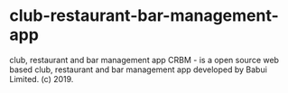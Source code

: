 # club-restaurant-bar-management-app
club, restaurant and bar management app
CRBM - is a open source web based club, restaurant and bar management app developed by Babui Limited. (c) 2019.
